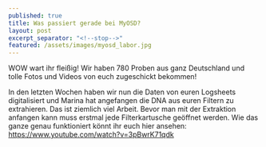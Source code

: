 ```yaml
---
published: true
title: Was passiert gerade bei MyOSD?
layout: post
excerpt_separator: "<!--stop-->"
featured: /assets/images/myosd_labor.jpg
---
```


WOW wart ihr fleißig! Wir haben 780 Proben aus ganz Deutschland und tolle Fotos und Videos von euch zugeschickt bekommen!

<!--stop-->

In den letzten Wochen haben wir nun die Daten von euren Logsheets digitalisiert und Marina hat angefangen die DNA aus euren Filtern zu extrahieren.
Das ist ziemlich viel Arbeit. Bevor man mit der Extraktion anfangen kann muss erstmal jede Filterkartusche geöffnet werden.
Wie das ganze genau funktioniert könnt ihr euch hier ansehen: https://www.youtube.com/watch?v=3pBwrK71qdk
